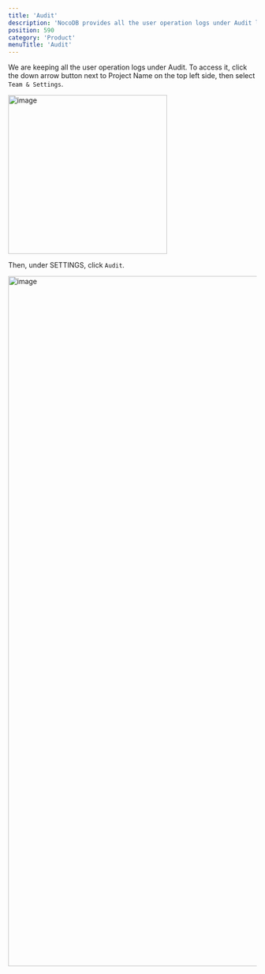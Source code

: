 ```yaml
---
title: 'Audit'
description: 'NocoDB provides all the user operation logs under Audit log'
position: 590
category: 'Product'
menuTitle: 'Audit'
---
```


We are keeping all the user operation logs under Audit. To access it, click the down arrow button next to Project Name on the top left side, then select `Team & Settings`.

<img width="322" alt="image" src="https://user-images.githubusercontent.com/35857179/194856648-67936db0-ee4d-4060-be3d-af9f86ef8fc6.png">

Then, under SETTINGS, click `Audit`.

<img width="1399" alt="image" src="https://user-images.githubusercontent.com/35857179/194796474-417395db-08d5-45e5-8be4-c30ff0027e45.png">